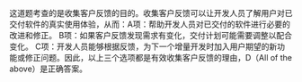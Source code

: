 这道题考查的是收集客户反馈的目的。收集客户反馈可以让开发人员了解用户对已交付软件的真实使用体验，从而：A项：帮助开发人员对已交付的软件进行必要的改进和修正。  B项：如果客户反馈发现需求有变化，交付计划可能需要调整以配合变化。  C项：开发人员能够根据反馈，为下一个增量开发时加入用户期望的新功能或修正问题。因此，以上三个选项都是有效收集客户反馈的理由，D（All of the above）是正确答案。